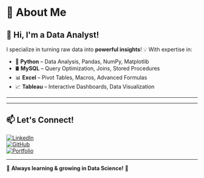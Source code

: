 # 🚀 **About Me**  

## 👋 Hi, I'm a **Data Analyst!**  
I specialize in turning raw data into **powerful insights**! 💡 With expertise in:

- 🐍 **Python** – Data Analysis, Pandas, NumPy, Matplotlib
- 🛢 **MySQL** – Query Optimization, Joins, Stored Procedures
- 📊 **Excel** – Pivot Tables, Macros, Advanced Formulas
- 📈 **Tableau** – Interactive Dashboards, Data Visualization

---  


---

## 📫 **Let's Connect!**  
[![LinkedIn](https://img.shields.io/badge/LinkedIn-Connect-blue?style=for-the-badge&logo=linkedin)](https://www.linkedin.com/in/)  
[![GitHub](https://img.shields.io/badge/GitHub-Follow-black?style=for-the-badge&logo=github)](https://github.com/yourprofile)  
[![Portfolio](https://img.shields.io/badge/Portfolio-Visit-green?style=for-the-badge)](https://yourwebsite.com)  

---  

🌟 **Always learning & growing in Data Science!** 🚀

